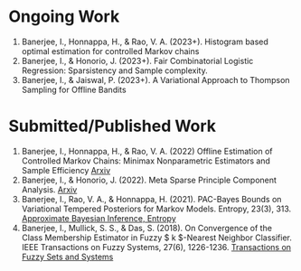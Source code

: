 Ongoing Work
======
1. Banerjee, I., Honnappa, H., &  Rao, V. A. (2023+). Histogram based optimal estimation for controlled Markov chains
1. Banerjee, I., & Honorio, J. (2023+). Fair Combinatorial Logistic Regression: Sparsistency and Sample complexity.
1. Banerjee, I., & Jaiswal, P. (2023+). A Variational Approach to Thompson Sampling for Offline Bandits

Submitted/Published Work
======
1. Banerjee, I., Honnappa, H., &  Rao, V. A. (2022) Offline Estimation of Controlled Markov Chains: Minimax Nonparametric Estimators and Sample Efficiency [Arxiv](https://arxiv.org/abs/2211.07092)
1. Banerjee, I., & Honorio, J. (2022). Meta Sparse Principle Component Analysis. [Arxiv](https://arxiv.org/abs/2208.08938)
1. Banerjee, I., Rao, V. A., & Honnappa, H. (2021). PAC-Bayes Bounds on Variational Tempered Posteriors for Markov Models. Entropy, 23(3), 313. [Approximate Bayesian Inference, Entropy](https://www.mdpi.com/1099-4300/23/3/313)
1. Banerjee, I., Mullick, S. S., & Das, S. (2018). On Convergence of the Class Membership Estimator in Fuzzy $ k $-Nearest Neighbor Classifier. IEEE Transactions on Fuzzy Systems, 27(6), 1226-1236. [Transactions on Fuzzy Sets and Systems](https://ieeexplore.ieee.org/abstract/document/8481381)

